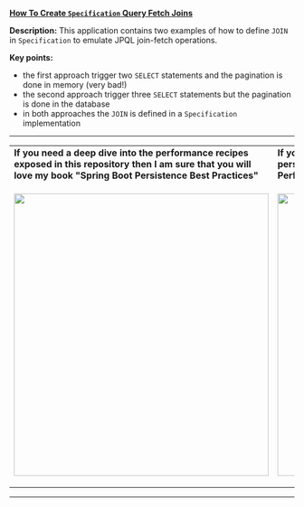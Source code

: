 **[How To Create `Specification` Query Fetch Joins](https://github.com/AnghelLeonard/Hibernate-SpringBoot/tree/master/HibernateSpringBootSpecificationQueryFetchJoins)**

**Description:** This application contains two examples of how to define `JOIN` in `Specification` to emulate JPQL join-fetch operations.

**Key points:**
- the first approach trigger two `SELECT` statements and the pagination is done in memory (very bad!)
- the second approach trigger three `SELECT` statements but the pagination is done in the database
- in both approaches the `JOIN` is defined in a `Specification` implementation

-----------------------------------------------------------------------------------------------------------------------    
<table>
     <tr><td><b>If you need a deep dive into the performance recipes exposed in this repository then I am sure that you will love my book "Spring Boot Persistence Best Practices"</b></td><td><b>If you need a hand of tips and illustrations of 100+ Java persistence performance issues then "Java Persistence Performance Illustrated Guide" is for you.</b></td></tr>
     <tr><td>
<a href="https://www.apress.com/us/book/9781484256251"><p align="left"><img src="https://github.com/AnghelLeonard/Hibernate-SpringBoot/blob/master/Spring%20Boot%20Persistence%20Best%20Practices.jpg" height="500" width="450"/></p></a>
</td><td>
<a href="https://leanpub.com/java-persistence-performance-illustrated-guide"><p align="right"><img src="https://github.com/AnghelLeonard/Hibernate-SpringBoot/blob/master/Java%20Persistence%20Performance%20Illustrated%20Guide.jpg" height="500" width="450"/></p></a>
</td></tr></table>

-----------------------------------------------------------------------------------------------------------------------    

